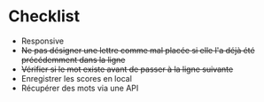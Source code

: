 # Checklist

- Responsive
- ~~Ne pas désigner une lettre comme mal placée si elle l'a déjà été précédemment dans la ligne~~
- ~~Vérifier si le mot existe avant de passer à la ligne suivante~~
- Enregistrer les scores en local
- Récupérer des mots via une API